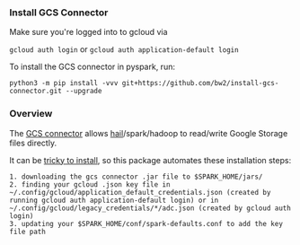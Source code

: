 
### Install GCS Connector

Make  sure you're logged into to gcloud via  

`gcloud auth login`  or  `gcloud auth application-default login`


To install the GCS connector in pyspark, run:
```
python3 -m pip install -vvv git+https://github.com/bw2/install-gcs-connector.git --upgrade
```



### Overview
The [GCS connector](https://cloud.google.com/dataproc/docs/concepts/connectors/cloud-storage) allows [hail](https://hail.is/docs/0.2/utils/index.html)/spark/hadoop to read/write Google Storage files directly.

It can be [tricky to install](https://github.com/GoogleCloudDataproc/hadoop-connectors/blob/master/gcs/INSTALL.md), so this package automates these installation steps:

```
1. downloading the gcs connector .jar file to $SPARK_HOME/jars/ 
2. finding your gcloud .json key file in ~/.config/gcloud/application_default_credentials.json (created by running gcloud auth application-default login) or in ~/.config/gcloud/legacy_credentials/*/adc.json (created by gcloud auth login) 
3. updating your $SPARK_HOME/conf/spark-defaults.conf to add the key file path
```


